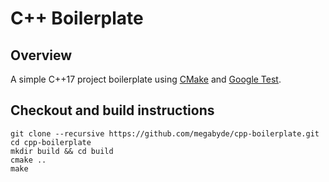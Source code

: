 # C++ Boilerplate

## Overview

A simple C++17 project boilerplate using [CMake](https://cmake.org) and
[Google Test](https://github.com/google/googletest).

## Checkout and build instructions

```console
git clone --recursive https://github.com/megabyde/cpp-boilerplate.git
cd cpp-boilerplate
mkdir build && cd build
cmake ..
make
```
